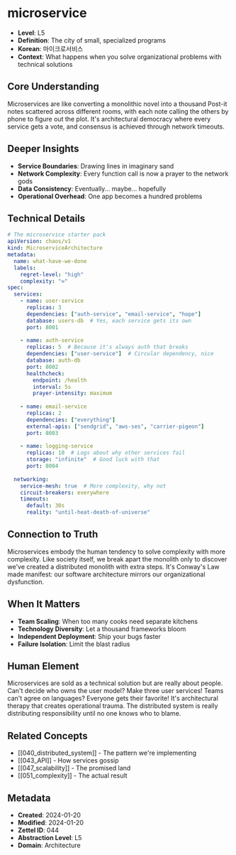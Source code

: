 # microservice
- **Level**: L5
- **Definition**: The city of small, specialized programs
- **Korean**: 마이크로서비스
- **Context**: What happens when you solve organizational problems with technical solutions

## Core Understanding
Microservices are like converting a monolithic novel into a thousand Post-it notes scattered across different rooms, with each note calling the others by phone to figure out the plot. It's architectural democracy where every service gets a vote, and consensus is achieved through network timeouts.

## Deeper Insights
- **Service Boundaries**: Drawing lines in imaginary sand
- **Network Complexity**: Every function call is now a prayer to the network gods
- **Data Consistency**: Eventually... maybe... hopefully
- **Operational Overhead**: One app becomes a hundred problems

## Technical Details
```yaml
# The microservice starter pack
apiVersion: chaos/v1
kind: MicroserviceArchitecture
metadata:
  name: what-have-we-done
  labels:
    regret-level: "high"
    complexity: "∞"
spec:
  services:
    - name: user-service
      replicas: 3
      dependencies: ["auth-service", "email-service", "hope"]
      database: users-db  # Yes, each service gets its own
      port: 8001
      
    - name: auth-service
      replicas: 5  # Because it's always auth that breaks
      dependencies: ["user-service"]  # Circular dependency, nice
      database: auth-db
      port: 8002
      healthcheck:
        endpoint: /health
        interval: 5s
        prayer-intensity: maximum
        
    - name: email-service
      replicas: 2
      dependencies: ["everything"]
      external-apis: ["sendgrid", "aws-ses", "carrier-pigeon"]
      port: 8003
      
    - name: logging-service
      replicas: 10  # Logs about why other services fail
      storage: "infinite"  # Good luck with that
      port: 8004
      
  networking:
    service-mesh: true  # More complexity, why not
    circuit-breakers: everywhere
    timeouts:
      default: 30s
      reality: "until-heat-death-of-universe"
```

## Connection to Truth
Microservices embody the human tendency to solve complexity with more complexity. Like society itself, we break apart the monolith only to discover we've created a distributed monolith with extra steps. It's Conway's Law made manifest: our software architecture mirrors our organizational dysfunction.

## When It Matters
- **Team Scaling**: When too many cooks need separate kitchens
- **Technology Diversity**: Let a thousand frameworks bloom
- **Independent Deployment**: Ship your bugs faster
- **Failure Isolation**: Limit the blast radius

## Human Element
Microservices are sold as a technical solution but are really about people. Can't decide who owns the user model? Make three user services! Teams can't agree on languages? Everyone gets their favorite! It's architectural therapy that creates operational trauma. The distributed system is really distributing responsibility until no one knows who to blame.

## Related Concepts
- [[040_distributed_system]] - The pattern we're implementing
- [[043_API]] - How services gossip
- [[047_scalability]] - The promised land
- [[051_complexity]] - The actual result

## Metadata
- **Created**: 2024-01-20
- **Modified**: 2024-01-20
- **Zettel ID**: 044
- **Abstraction Level**: L5
- **Domain**: Architecture